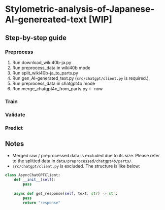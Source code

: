 # Stylometric-analysis-of-Japanese-AI-genereated-text [WIP]
## Step-by-step guide
### Preprocess
1. Run download_wiki40b-ja.py
2. Run preprocess_data in wiki40b mode
3. Run split_wiki40b-ja_to_parts.py
4. Run gen_AI-generated_text.py
(`src/chatgpt/client.py` is required.)
5. Run preprocess_data in chatgpt4o mode
6. Run merge_chatgpt4o_from_parts.py <- now

### Train

### Validate

### Predict

## Notes
- Merged raw / preprocessed data is excluded due to its size. Please refer to the splitted data in `data/preprocessed/chatgpt4o/parts/`.
- `src/chatgpt/client.py` is excluded. The structure is like below:
```python
class AsyncChatGPTClient:
    def __init__(self):
        pass
        
    async def get_response(self, text: str) -> str:
        pass
        return "response"
```